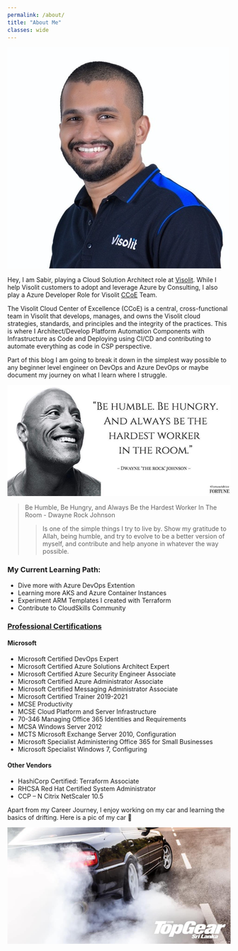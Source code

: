 ```yaml
---
permalink: /about/
title: "About Me"
classes: wide
---
```


![Me.png](/Images/AboutMe/Me.png)

Hey, I am Sabir, playing a Cloud Solution Architect role at [Visolit](https://www.visolit.net/about-us). While I help Visolit customers to adopt and leverage Azure by Consulting, I also play a Azure Developer Role for Visolit [CCoE](https://docs.microsoft.com/en-us/azure/cloud-adoption-framework/organize/cloud-center-of-excellence) Team.

The Visolit Cloud Center of Excellence (CCoE) is a central, cross-functional team in Visolit that develops, manages, and owns the Visolit cloud strategies, standards, and principles and the integrity of the practices. This is where I Architect/Develop Platform Automation Components with  Infrastructure as Code and Deploying using CI/CD and contributing to automate everything as code in CSP perspective.

Part of this blog I am going to break it down in the simplest way possible to any beginner level engineer on DevOps and Azure DevOps or maybe document my journey on what I learn where I struggle.

![Me.png](/Images/AboutMe/Rock.jpg)

>Be Humble, Be Hungry, and Always Be the Hardest Worker In The Room - Dwayne Rock Johnson
>>Is one of the simple things I try to live by. Show my gratitude to Allah, being humble, and try to evolve to be a better version of myself, and contribute and help anyone in whatever the way possible. 

### My Current Learning Path:

- Dive more with Azure DevOps Extention
- Learning more AKS and Azure Container Instances
- Experiment ARM Templates I created with Terraform
- Contribute to CloudSkills Community

### [Professional Certifications](https://www.youracclaim.com/users/sabirmohamed/badges?sort=-state_updated_at&page=1)

#### Microsoft
- Microsoft Certified DevOps Expert
- Microsoft Certified Azure Solutions Architect Expert
- Microsoft Certified Azure Security Engineer Associate
- Microsoft Certified Azure Administrator Associate
- Microsoft Certified Messaging Administrator Associate
- Microsoft Certified Trainer 2019-2021
- MCSE Productivity
- MCSE Cloud Platform and Server Infrastructure
- 70-346 Managing Office 365 Identities and Requirements
- MCSA Windows Server 2012
- MCTS Microsoft Exchange Server 2010, Configuration
- Microsoft Specialist Administering Office 365 for Small Businesses
- Microsoft Specialist Windows 7, Configuring

#### Other Vendors
- HashiCorp Certified: Terraform Associate
- RHCSA Red Hat Certified System Administrator
- CCP – N Citrix NetScaler 10.5

Apart from my Career Journey, I enjoy working on my car and learning the basics of drifting. Here is a pic of my car 👋

![Mycar.png](/Images/AboutMe/Mycar.jpg)
